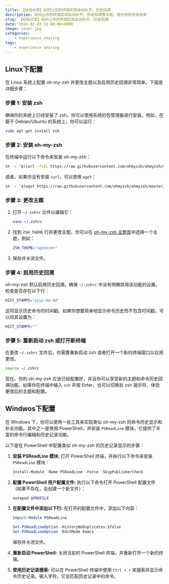 ```yaml
---
title: 【经验分享】如何让你的终端实现自动补齐、历史回溯
description: 如何让你的终端实现自动补齐、历史回溯等功能，提升你的开发效率
slug: 【经验分享】如何让你的终端实现自动补齐、历史回溯
date: 2024-02-03 15:00:00+0000
image: cover.jpg
categories:
    - experience_sharing
tags:
    - experience sharing
---
```



## Linux下配置

在 Linux 系统上配置 oh-my-zsh 并更改主题以及启用历史回溯非常简单。下面是详细步骤：

### 步骤 1: 安装 zsh

确保你的系统上已经安装了 zsh。你可以使用系统的包管理器进行安装。例如，在基于 Debian/Ubuntu 的系统上，你可以运行：

```bash
sudo apt-get install zsh
```

### 步骤 2: 安装 oh-my-zsh

在终端中运行以下命令来安装 oh-my-zsh：

```bash
sh -c "$(curl -fsSL https://raw.githubusercontent.com/ohmyzsh/ohmyzsh/master/tools/install.sh)"
```

或者，如果你没有安装 `curl`，可以使用 `wget`：

```bash
sh -c "$(wget https://raw.githubusercontent.com/ohmyzsh/ohmyzsh/master/tools/install.sh -O -)"
```

### 步骤 3: 更改主题

1. 打开 `~/.zshrc` 文件以编辑它：

    ```bash
    nano ~/.zshrc
    ```

2. 找到 `ZSH_THEME` 行并更改主题。你可以在 [oh-my-zsh 主题库](https://github.com/ohmyzsh/ohmyzsh/wiki/Themes)中选择一个主题，例如：

    ```bash
    ZSH_THEME="agnoster"
    ```

3. 保存并关闭文件。

### 步骤 4: 启用历史回溯

oh-my-zsh 默认启用历史回溯。确保 `~/.zshrc` 中没有明确禁用该功能的设置。检查是否存在以下行：

```bash
HIST_STAMPS="yyyy-mm-dd"
```

这将显示历史命令的时间戳。如果你想要简单地显示命令历史而不包含时间戳，可以将其设置为：

```bash
HIST_STAMPS=""
```

### 步骤 5: 重新启动 zsh 或打开新终端

在更改 `~/.zshrc` 文件后，你需要重新启动 zsh 或者打开一个新的终端窗口以应用更改。

```bash
source ~/.zshrc
```

现在，你的 oh-my-zsh 应该已经配置好，并且你可以享受新的主题和命令历史回溯功能。如果你在终端中输入 `zsh` 并按 Enter，也可以切换到 zsh 提示符，体验更改后的主题和配置。

## Windwos下配置

在 Windows 下，你可以使用一些工具来实现类似 oh-my-zsh 的命令历史显示和补全功能。其中之一是使用 PowerShell，并安装 `PSReadLine` 模块，它提供了丰富的命令行编辑和历史记录功能。

以下是在 PowerShell 中配置类似 oh-my-zsh 的历史记录显示的步骤：

1. **安装 PSReadLine 模块:**
   打开 PowerShell 终端，并执行以下命令来安装 `PSReadLine` 模块：
   ```powershell
   Install-Module -Name PSReadLine -Force -SkipPublisherCheck
   ```

2. **配置 PowerShell 用户配置文件:**
   执行以下命令打开 PowerShell 配置文件（如果不存在，会创建一个新文件）：
   ```powershell
   notepad $PROFILE
   ```

3. **在配置文件中添加以下行:**
   在打开的配置文件中，添加以下内容：
   ```powershell
   Import-Module PSReadLine
   
   Set-PSReadLineOption -HistoryNoDuplicates:$false
   Set-PSReadLineOption -EditMode Emacs
   ```

   保存并关闭文件。

4. **重新启动 PowerShell:**
   关闭当前的 PowerShell 终端，并重新打开一个新的终端。

5. **使用历史记录搜索:**
   可以在 PowerShell 终端中使用 `Ctrl + r` 来搜索并显示命令历史记录。输入字符，它会匹配历史记录中的命令。
